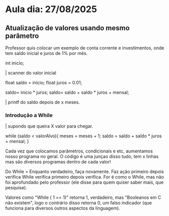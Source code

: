 # Aula dia: 27/08/2025

## Atualização de valores usando mesmo parâmetro

Professor quis colocar um exemplo de conta corrente e investimentos, onde tem saldo inicial e juros de 1% por mês.

int inicio;

| scanner do valor inicial

float saldo = inicio;
float juros = 0.01;

saldo= inicio \* juros;
saldo= saldo + saldo \* juros + mensal;

| printf do saldo depois de x meses.

### Introdução a While

| supondo que queira X valor para chegar.

while (saldo < valorAlvo){
    meses = meses + 1;
    saldo = saldo + saldo * juros + mensal;
}

Cada vez que colocamos parâmetros, condicionais e etc, aumentamos nosso programa no geral.
O código é uma junçao disso tudo, tem x linhas mas são diversos programas dentro de cada valor!

Do While = Enquanto verdadeiro, faça novamente.
Faz ação primeiro depois verifica
While verifica primeiro depois verifica.
For é como o While, mas não foi aprofundado pelo professor (ele disse para quem quiser saber mais, que pesquise).

Valores como "While ( 1 == 1)" retorna 1, verdadeiro, mas "Booleanos em C não existem", logo o contrário disso retorna 0, um falso indicador (que funciona para diversos outros aspectos da linguagem).

